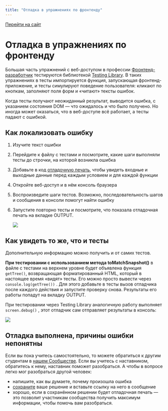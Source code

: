 ```yaml
---
title: "Отладка в упражнениях по фронтенду"
---
```


[Перейти на сайт](https://ru.hexlet.io)

# Отладка в упражнениях по фронтенду

Большая часть упражнений с веб-доступом в профессии [Фронтенд-разработчик](https://ru.hexlet.io/programs/frontend) тестируются библиотекой [Testing Library](https://testing-library.com/). В таких упражнениях в тесты импортируется функция, запускающая фронтенд-приложение, и тесты симулируют поведение пользователя: кликают по кнопкам, заполняют поля форм и «читают» тексты ошибок.

Когда тесты получают неожиданный результат, выводится ошибка, с указанием состояния DOM — что ожидалось и что было получено. Но иногда может оказаться, что в веб-доступе всё работает, а тесты падают с ошибкой.

## Как локализовать ошибку

1. Изучите текст ошибки
2. Перейдите к файлу с тестами и посмотрите, какие шаги выполняли тесты до строчки, на которой возникла ошибка
3. Добавьте в код [отладочную печать](https://ru.hexlet.io/blog/posts/chto-takoe-otladka), чтобы увидеть входные и выходные данные перед каждым условием и для каждой функции
4. Откройте веб-доступ и в нём консоль браузера
5. Воспроизведите шаги тестов. Возможно, последовательность шагов и сообщения в консоли помогут найти ошибку
6. Запустите повторно тесты и посмотрите, что показала отладочная печать на вкладке OUTPUT.

   ![](/img/docs/img-037.jpg)

## Как увидеть то же, что и тесты

Дополнительную информацию можно получить и от самих тестов.

**При тестировании с использованием метода toMatchSnapshot()** в файле с тестами на верхнем уровне будет объявлена функция `getTree()`, возвращающая форматированный HTML, который в настоящее время «видят» тесты. Его можно просто вывести через `console.log(getTree())` . Для этого добавьте в тесты вызов отладчика после каждого действия и запустите проверку снова. Результаты его работы попадут на вкладку OUTPUT.

При тестировании через Testing Library аналогичную работу выполняет `screen.debug()` , этот отладчик сам отправляет результаты в консоль:

![](/img/docs/img-036.jpg)

## Отладка выполнена, причины ошибки непонятны

Если вы пока учитесь самостоятельно, то можете обратиться к другим студентам в [нашем Сообществе](https://help.hexlet.io/article/20443). Если вы учитесь с наставником, обратитесь к нему, наставник поможет разобраться. А чтобы в вопросе легко мог разобраться другой человек:

* напишите, как вы думаете, почему произошла ошибка
* [сохраните](https://help.hexlet.io/article/20538) ваше решение и вставьте ссылку на него в сообщение
* хорошо, если в сохранённом решении будет отладочная печать — это позволит участникам сообщества получить максимум информации, чтобы помочь вам разобраться.

